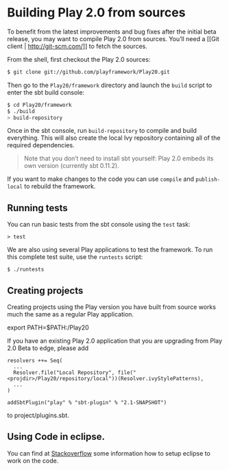 # Building Play 2.0 from sources

To benefit from the latest improvements and bug fixes after the initial beta release, you may want to compile Play 2.0 from sources. You’ll need a [[Git client | http://git-scm.com/]] to fetch the sources.

From the shell, first checkout the Play 2.0 sources:

```bash
$ git clone git://github.com/playframework/Play20.git
```

Then go to the `Play20/framework` directory and launch the `build` script to enter the sbt build console:

```bash
$ cd Play20/framework
$ ./build
> build-repository
```

Once in the sbt console, run `build-repository` to compile and build everything. This will also create the local Ivy repository containing all of the required dependencies.

> Note that you don’t need to install sbt yourself: Play 2.0 embeds its own version (currently sbt 0.11.2).

If you want to make changes to the code you can use `compile` and `publish-local` to rebuild the framework.

## Running tests

You can run basic tests from the sbt console using the `test` task:

```
> test
```

We are also using several Play applications to test the framework. To run this complete test suite, use the `runtests` script:

```
$ ./runtests
```

## Creating projects

Creating projects using the Play version you have built from source works much the same as a regular Play application.

export PATH=$PATH:<projdir>/Play20

If you have an existing Play 2.0 application that you are upgrading from Play 2.0 Beta to edge, please add 

```
resolvers ++= Seq(
  ...
  Resolver.file("Local Repository", file("<projdir>/Play20/repository/local"))(Resolver.ivyStylePatterns),
  ...
)

addSbtPlugin("play" % "sbt-plugin" % "2.1-SNAPSHOT")
```

to project/plugins.sbt.

## Using Code in eclipse.
You can find at [Stackoverflow](http://stackoverflow.com/questions/10053201/how-to-setup-eclipse-ide-work-on-the-playframework-2-0/10055419#10055419) some information how to setup eclipse to work on the code.
